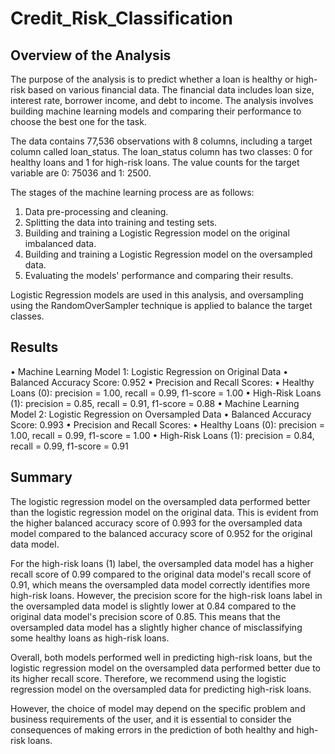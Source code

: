 # Credit_Risk_Classification

## Overview of the Analysis

The purpose of the analysis is to predict whether a loan is healthy or high-risk based on various financial data. The financial data includes loan size, interest rate, borrower income, and debt to income. The analysis involves building machine learning models and comparing their performance to choose the best one for the task.

The data contains 77,536 observations with 8 columns, including a target column called loan_status. The loan_status column has two classes: 0 for healthy loans and 1 for high-risk loans. The value counts for the target variable are 0: 75036 and 1: 2500.

The stages of the machine learning process are as follows:

1.	Data pre-processing and cleaning.
2.	Splitting the data into training and testing sets.
3.	Building and training a Logistic Regression model on the original imbalanced data.
4.	Building and training a Logistic Regression model on the oversampled data.
5.	Evaluating the models' performance and comparing their results.

Logistic Regression models are used in this analysis, and oversampling using the RandomOverSampler 
technique is applied to balance the target classes.

## Results
•	Machine Learning Model 1: Logistic Regression on Original Data
•	Balanced Accuracy Score: 0.952
•	Precision and Recall Scores:
•	Healthy Loans (0): precision = 1.00, recall = 0.99, f1-score = 1.00
•	High-Risk Loans (1): precision = 0.85, recall = 0.91, f1-score = 0.88
•	Machine Learning Model 2: Logistic Regression on Oversampled Data
•	Balanced Accuracy Score: 0.993
•	Precision and Recall Scores:
•	Healthy Loans (0): precision = 1.00, recall = 0.99, f1-score = 1.00
•	High-Risk Loans (1): precision = 0.84, recall = 0.99, f1-score = 0.91

## Summary

The logistic regression model on the oversampled data performed better than the logistic regression model on the original data. This is evident from the higher balanced accuracy score of 0.993 for the oversampled data model compared to the balanced accuracy score of 0.952 for the original data model.

For the high-risk loans (1) label, the oversampled data model has a higher recall score of 0.99 compared to the original data model's recall score of 0.91, which means the oversampled data model correctly identifies more high-risk loans. However, the precision score for the high-risk loans label in the oversampled data model is slightly lower at 0.84 compared to the original data model's precision score of 0.85. This means that the oversampled data model has a slightly higher chance of misclassifying some healthy loans as high-risk loans.

Overall, both models performed well in predicting high-risk loans, but the logistic regression model on the oversampled data performed better due to its higher recall score. Therefore, we recommend using the logistic regression model on the oversampled data for predicting high-risk loans. 

However, the choice of model may depend on the specific problem and business requirements of the user, and it is essential to consider the consequences of making errors in the prediction of both healthy and high-risk loans.

